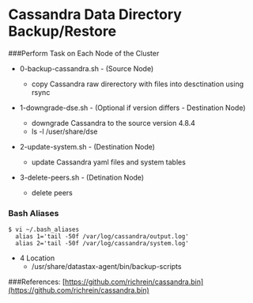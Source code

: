 Cassandra Data Directory Backup/Restore
=======================================

###Perform Task on Each Node of the Cluster

* 0-backup-cassandra.sh - (Source Node) 
  * copy Cassandra raw direrectory with files into desctination using rsync

* 1-downgrade-dse.sh - (Optional if version differs - Destination Node) 
  * downgrade Cassandra to the source version 4.8.4 
  * ls -l /user/share/dse

* 2-update-system.sh - (Destination Node) 
  * update Cassandra yaml files and system tables

* 3-delete-peers.sh - (Detination Node) 
  * delete peers

### Bash Aliases 

```
$ vi ~/.bash_aliases
  alias 1='tail -50f /var/log/cassandra/output.log'
  alias 2='tail -50f /var/log/cassandra/system.log'
```

* 4 Location
  * /usr/share/datastax-agent/bin/backup-scripts

###References:
[https://github.com/richrein/cassandra.bin](https://github.com/richrein/cassandra.bin)
